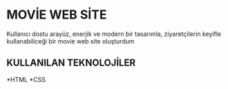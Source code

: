 <h1>MOVİE WEB SİTE</h1>

Kullanıcı dostu arayüz, enerjik ve modern bir tasarımla, ziyaretçilerin keyifle kullanabiliceği bir movie web site oluşturdum

<h2>KULLANILAN TEKNOLOJİLER</h2>

*HTML
*CSS
